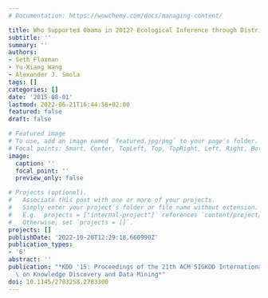 ```yaml
---
# Documentation: https://wowchemy.com/docs/managing-content/

title: Who Supported Obama in 2012? Ecological Inference through Distribution Regression
subtitle: ''
summary: ''
authors:
- Seth Flaxman
- Yu-Xiang Wang
- Alexander J. Smola
tags: []
categories: []
date: '2015-08-01'
lastmod: 2022-06-21T16:44:56+02:00
featured: false
draft: false

# Featured image
# To use, add an image named `featured.jpg/png` to your page's folder.
# Focal points: Smart, Center, TopLeft, Top, TopRight, Left, Right, BottomLeft, Bottom, BottomRight.
image:
  caption: ''
  focal_point: ''
  preview_only: false

# Projects (optional).
#   Associate this post with one or more of your projects.
#   Simply enter your project's folder or file name without extension.
#   E.g. `projects = ["internal-project"]` references `content/project/deep-learning/index.md`.
#   Otherwise, set `projects = []`.
projects: []
publishDate: '2022-10-20T12:29:18.660990Z'
publication_types:
- '6'
abstract: ''
publication: "*KDD '15: Proceedings of the 21th ACM SIGKDD International Conference\
  \ on Knowledge Discovery and Data Mining*"
doi: 10.1145/2783258.2783300
---
```


